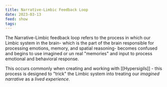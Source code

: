```yaml
---
title: Narrative-Limbic Feedback Loop
date: 2023-03-13
feed: show
tags:
---
```


The Narrative-Limbic feedback loop refers to the process in which our Limbic system in the brain- which is the part of the brain responsible for processing emotions, memory, and spatial reasoning- becomes confused and begins to use imagined or un real "memories" and input to process emotional and behavioral response. 

This occurs commonly when creating and working with [[Hypersigils]] - this process is designed to "trick" the Limbic system into treating our *imagined narrative* as a *lived experience*. 

